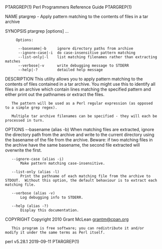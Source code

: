 PTARGREP(1)                                                                                                                                 Perl Programmers Reference Guide                                                                                                                                PTARGREP(1)

NAME
       ptargrep - Apply pattern matching to the contents of files in a tar archive

SYNOPSIS
         ptargrep [options] <pattern> <tar file> ...

         Options:

          --basename|-b     ignore directory paths from archive
          --ignore-case|-i  do case-insensitive pattern matching
          --list-only|-l    list matching filenames rather than extracting matches
          --verbose|-v      write debugging message to STDERR
          --help|-?         detailed help message

DESCRIPTION
       This utility allows you to apply pattern matching to the contents of files contained in a tar archive.  You might use this to identify all files in an archive which contain lines matching the specified pattern and either print out the pathnames or extract the files.

       The pattern will be used as a Perl regular expression (as opposed to a simple grep regex).

       Multiple tar archive filenames can be specified - they will each be processed in turn.

OPTIONS
       --basename (alias -b)
           When matching files are extracted, ignore the directory path from the archive and write to the current directory using the basename of the file from the archive.  Beware: if two matching files in the archive have the same basename, the second file extracted will overwrite the first.

       --ignore-case (alias -i)
           Make pattern matching case-insensitive.

       --list-only (alias -l)
           Print the pathname of each matching file from the archive to STDOUT.  Without this option, the default behaviour is to extract each matching file.

       --verbose (alias -v)
           Log debugging info to STDERR.

       --help (alias -?)
           Display this documentation.

COPYRIGHT
       Copyright 2010 Grant McLean <grantm@cpan.org>

       This program is free software; you can redistribute it and/or modify it under the same terms as Perl itself.

perl v5.28.1                                                                                                                                           2019-09-11                                                                                                                                           PTARGREP(1)
